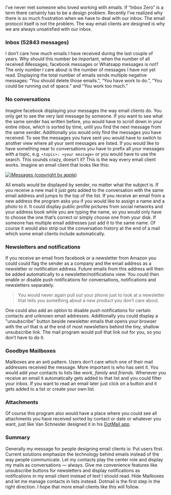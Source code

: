 I’ve never met someone who loved working with emails. If “Inbox Zero” is a term there certainly has to be a design problem. Recently I’ve realized why there is so much frustration when we have to deal with our inbox. The email protocol itself is not the problem. The way email clients are designed is why we are always unsatisfied with our inbox.

### Inbox (52843 messages)

I don’t care how much emails I have received during the last couple of years. Why should this number be important, when the number of all received iMessages, facebook messages or Whatsapp messages is not? The only number I care about is the number of messages I have not yet read. Displaying the total number of emails sends multiple negative messages: “You should delete those emails.”, “You have work to do.”, “You could be running out of space.” and “You work too much.”

### No conversations

Imagine facebook displaying your messages the way email clients do. You only get to see the very last message by someone. If you want to see what the same sender has written before, you would have to scroll down in your entire inbox, which is sorted by time, until you find the next message from the same sender. Additionally you would only find the messages you have received. To see the messages you have sent you would have to switch to another view where all your sent messages are listed. If you would like to have something near to conversations you have to prefix all your messages with a  topic, e.g. `<topic>: <your message>` or you would have to use the search. This sounds crazy, doesn’t it? This is the way every email client works. Imagine an email client that looks like this:

<a href="http://maximilianhoffmann.com/images/iMessages.png" class="image-inline"><img src="http://maximilianhoffmann.com/images/iMessages.png" title="iMessages (copyright by apple)"></a>

All emails would be displayed by sender, no matter what the subject is. If you receive a new mail it just gets added to the conversation with the same email address and jumps to the top of the list. If you receive an email from a new address the program asks you if you would like to assign a name and a photo to it. It could display public profile pictures from social networks and your address book while you are typing the name, so you would only have to choose the one that’s correct or simply choose one from your disk. If someone has multiple email addresses just add it to the same name. Of course it would also strip out the conversation history at the end of a mail which some email clients include automatically.

### Newsletters and notifications

If you receive an email from facebook or a newsletter from Amazon you could could flag the sender as a company and the email address as a newsletter or notification address. Future emails from this address will then be added automatically to a newsletter/notifications view. You could then enable or disable push notifications for conversations, notifications and newsletters separately.

> You would never again pull out your phone just to look at a newsletter that tells you something about a new product you don’t care about.

One could also add an option to disable push notifications for certain contacts and unknown email addresses. Additionally you could display a "unsubscribe" button beside newsletter emails that opens your browser with the url that is at the end of most newsletters behind the tiny, shallow unsubscribe link. The mail program would pull that link out for you, so you don’t have to do it.

### Goodbye Mailboxes

Mailboxes are an anti pattern. Users don’t care which one of their mail addresses received the message. More important is who has sent it. You would add your contacts to lists like _work_, _family_ and _friends_. Whenever you receive an email it automatically gets added to that list and you could filter your inbox. If you want to read an email later just click on a button and it gets added to a list or create your own list.

### Attachments

Of course this program also would have a place where you could see all attachments you have received sorted by contact or date or whatever you want, just like Van Schneider designed it in his [DotMail app](http://dotmailapp.com/).

### Summary

Generally my message for people designing email clients is: Put users first. Current solutions emphasize the technology behind emails instead of the way people communicate. Let my contacts play the center role and display my mails as conversations — always. Give me convenience features like unsubscribe buttons for newsletters and display notifications as notifications in my email client instead of text I should read. Hide Mailboxes and let me manage contacts in lists instead. Dotmail is the first step in the right direction. I hope that more email clients like this will follow.
